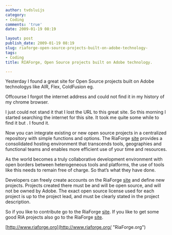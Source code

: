 ```yaml
---
author: tvdsluijs
category:
- Coding
comments: 'true'
date: 2009-01-19 08:19

layout: post
publish_date: 2009-01-19 08:19
slug: riaforge-open-source-projects-built-on-adobe-technology-
tags:
- Coding
title: RIAForge, Open Source projects built on Adobe technology.

---
```

Yesterday I found a great site for Open Source projects built on Adobe
technologys like AIR, Flex, ColdFusion eg.  
  
Offcourse I forgot the internet address and could not find it in my history of
my chrome browser.  
  
I just could not stand it that I lost the URL to this great site. So this
morning I started searching the internet for this site. It took me quite some
while to find it but . I found it.  
  
  
  
Now you can integrate existing or new open source projects in a centralized
repository with simple functions and options. The RiaForge
[site](http://www.riaforge.org/ "Riagorge.org") provides a consolidated
hosting environment that transcends tools, geographies and functional teams
and enables more efficient use of your time and resources.  
  
As the world becomes a truly collaborative development environment with open
borders between heterogeneous tools and platforms, the use of tools like this
needs to remain free of charge. So that’s what they have done.  
  
Developers can freely create accounts on the RiaForge
[site](http://www.riaforge.org/ "Riagorge.org") and define new projects.
Projects created there must be and will be open source, and will not be owned
by Adobe. The exact open source license used for each project is up to the
project lead, and must be clearly stated in the project description.  
  
So if you like to contribute go to the RiaForge
[site](http://www.riaforge.org/ "Riagorge.org"). If you like to get some good
RIA projects also go to the RiaForge [site](http://www.riaforge.org/
"Riagorge.org").  
  
[http://www.riaforge.org](http://www.riaforge.org/ "RiaForge.org")

